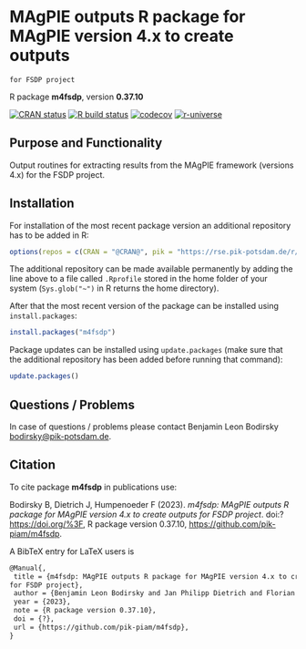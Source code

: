 # MAgPIE outputs R package for MAgPIE version 4.x to create outputs
    for FSDP project

R package **m4fsdp**, version **0.37.10**

[![CRAN status](https://www.r-pkg.org/badges/version/m4fsdp)](https://cran.r-project.org/package=m4fsdp)  [![R build status](https://github.com/pik-piam/m4fsdp/workflows/check/badge.svg)](https://github.com/pik-piam/m4fsdp/actions) [![codecov](https://codecov.io/gh/pik-piam/m4fsdp/branch/master/graph/badge.svg)](https://app.codecov.io/gh/pik-piam/m4fsdp) [![r-universe](https://pik-piam.r-universe.dev/badges/m4fsdp)](https://pik-piam.r-universe.dev/builds)

## Purpose and Functionality

Output routines for extracting results from the MAgPIE
    framework (versions 4.x) for the FSDP project.


## Installation

For installation of the most recent package version an additional repository has to be added in R:

```r
options(repos = c(CRAN = "@CRAN@", pik = "https://rse.pik-potsdam.de/r/packages"))
```
The additional repository can be made available permanently by adding the line above to a file called `.Rprofile` stored in the home folder of your system (`Sys.glob("~")` in R returns the home directory).

After that the most recent version of the package can be installed using `install.packages`:

```r 
install.packages("m4fsdp")
```

Package updates can be installed using `update.packages` (make sure that the additional repository has been added before running that command):

```r 
update.packages()
```

## Questions / Problems

In case of questions / problems please contact Benjamin Leon Bodirsky <bodirsky@pik-potsdam.de>.

## Citation

To cite package **m4fsdp** in publications use:

Bodirsky B, Dietrich J, Humpenoeder F (2023). _m4fsdp: MAgPIE outputs R package for MAgPIE version 4.x to create outputs for FSDP project_. doi:? <https://doi.org/%3F>, R package version 0.37.10, <https://github.com/pik-piam/m4fsdp>.

A BibTeX entry for LaTeX users is

 ```latex
@Manual{,
  title = {m4fsdp: MAgPIE outputs R package for MAgPIE version 4.x to create outputs
for FSDP project},
  author = {Benjamin Leon Bodirsky and Jan Philipp Dietrich and Florian Humpenoeder},
  year = {2023},
  note = {R package version 0.37.10},
  doi = {?},
  url = {https://github.com/pik-piam/m4fsdp},
}
```
